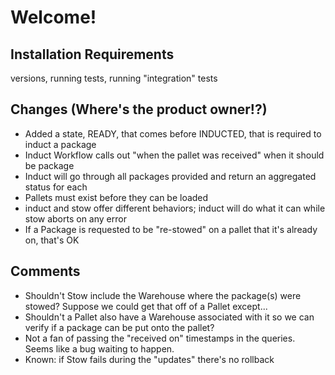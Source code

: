 # Welcome!


## Installation Requirements
versions, running tests, running "integration" tests


## Changes (Where's the product owner!?)
- Added a state, READY, that comes before INDUCTED, that is required to induct a package
- Induct Workflow calls out "when the pallet was received" when it should be package
- Induct will go through all packages provided and return an aggregated status for each
- Pallets must exist before they can be loaded
- induct and stow offer different behaviors; induct will do what it can while stow aborts on any error
- If a Package is requested to be "re-stowed" on a pallet that it's already on, that's OK


## Comments
- Shouldn't Stow include the Warehouse where the package(s) were stowed? Suppose we could get that off of a Pallet except...
- Shouldn't a Pallet also have a Warehouse associated with it so we can verify if a package can be put onto the pallet?
- Not a fan of passing the "received on" timestamps in the queries. Seems like a bug waiting to happen.
- Known: if Stow fails during the "updates" there's no rollback

